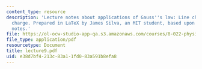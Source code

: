```yaml
---
content_type: resource
description: 'Lecture notes about applications of Gauss''s law: Line charge, plane
  charge. Prepared in LaTeX by James Silva, an MIT student, based upon handwritten
  notes.'
file: https://ol-ocw-studio-app-qa.s3.amazonaws.com/courses/8-022-physics-ii-electricity-and-magnetism-fall-2006/e38d7bf4213c83a11fd083a591b8efa8_lecture9.pdf
file_type: application/pdf
resourcetype: Document
title: lecture9.pdf
uid: e38d7bf4-213c-83a1-1fd0-83a591b8efa8
---
```

